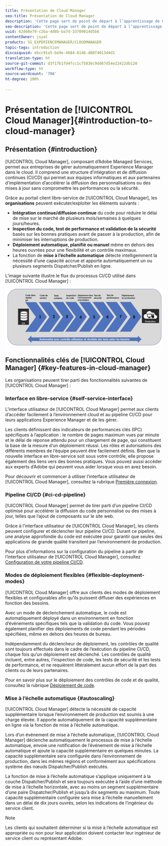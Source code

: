 ```yaml
---
title: Présentation de Cloud Manager
seo-title: Présentation de Cloud Manager
description: 'Cette page sert de point de départ à l’apprentissage de Cloud Manager. '
seo-description: 'Cette page sert de point de départ à l’apprentissage d’Adobe AEM Cloud Manager et met en évidence ses avantages et fonctionnalités clés. '
uuid: 62d68e79-c2ba-4d8b-ba7d-33709014d5b6
contentOwner: jsyal
products: SG_EXPERIENCEMANAGER/CLOUDMANAGER
topic-tags: introduction
discoiquuid: ebcc91a5-be9e-4684-8146-d88f4013d4d1
translation-type: ht
source-git-commit: d3f17b1fd4fcc1c75836c9dd67d54e22422db120
workflow-type: ht
source-wordcount: '708'
ht-degree: 100%

---
```



# Présentation de [!UICONTROL Cloud Manager]{#introduction-to-cloud-manager}

## Présentation {#introduction}

[!UICONTROL Cloud Manager], composant d’Adobe Managed Services, permet aux entreprises de gérer automatiquement Experience Manager dans le cloud. Il comprend une structure d’intégration et de diffusion continues (CI/CD) qui permet aux équipes informatiques et aux partenaires d’implémentation d’accélérer la diffusion des personnalisations ou des mises à jour sans compromettre les performances ou la sécurité.

Grâce au portail client libre-service de [!UICONTROL Cloud Manager], les **organisations** peuvent exécuter/exploiter les éléments suivants :

* **Intégration continue/diffusion continue** du code pour réduire le délai de mise sur le marché de plusieurs mois/semaines à quelques jours/heures.
* **Inspection du code, test de performance et validation de la sécurité** basés sur les bonnes pratiques avant de passer à la production, afin de minimiser les interruptions de production.
* **Déploiement automatique, planifié ou manuel** même en dehors des heures ouvrées pour une flexibilité et un contrôle maximaux.
* La fonction de **mise à l’échelle automatique** détecte intelligemment la nécessité d’une capacité accrue et apporte automatiquement un ou plusieurs segments Dispatcher/Publish en ligne.

L’image suivante illustre le flux du processus CI/CD utilisé dans [!UICONTROL Cloud Manager] :

![](assets/screen_shot_2018-05-12at73843pm.png)

## Fonctionnalités clés de [!UICONTROL Cloud Manager] {#key-features-in-cloud-manager}

Les organisations peuvent tirer parti des fonctionnalités suivantes de [!UICONTROL Cloud Manager] :

### Interface en libre-service {#self-service-interface}

L’interface utilisateur de [!UICONTROL Cloud Manager] permet aux clients d’accéder facilement à l’environnement cloud et au pipeline CI/CD pour leurs applications Experience Manager et de les gérer.

Les clients définissent des indicateurs de performances clés (IPC) spécifiques à l’application : le nombre de pages maximum vues par minute et le délai de réponse attendu pour un chargement de page, qui constituent la base de la mesure d’un déploiement réussi. Les rôles et autorisations des différents membres de l’équipe peuvent être facilement définis. Bien que la nouvelle interface en libre-service soit sous votre contrôle, elle propose également des liens vers des bonnes pratiques. Vous pouvez aussi accéder aux experts d’Adobe qui peuvent vous aider lorsque vous en avez besoin.

Pour découvrir et commencer à utiliser l’interface utilisateur de [!UICONTROL Cloud Manager], consultez la rubrique [Première connexion](https://helpx.adobe.com/fr/experience-manager/cloud-manager/using/first-time-login.html).

### Pipeline CI/CD {#ci-cd-pipeline}

[!UICONTROL Cloud Manager] permet de tirer parti d’un pipeline CI/CD optimisé pour accélérer la diffusion du code personnalisé ou des mises à jour, telles que l’ajout de composants sur le site web.

Grâce à l’interface utilisateur de [!UICONTROL Cloud Manager], les clients peuvent configurer et déclencher leur pipeline CI/CD. Durant ce pipeline, une analyse approfondie du code est exécutée pour garantir que seules des applications de grande qualité transitent par l’environnement de production.

Pour plus d’informations sur la configuration du pipeline à partir de l’interface utilisateur de [!UICONTROL Cloud Manager], consultez [Configuration de votre pipeline CI/CD](https://helpx.adobe.com/fr/experience-manager/cloud-manager/using/configuring-pipeline.html).

### Modes de déploiement flexibles {#flexible-deployment-modes}

[!UICONTROL Cloud Manager] offre aux clients des modes de déploiement flexibles et configurables afin qu’ils puissent diffuser des expériences en fonction des besoins.

Avec un mode de déclenchement automatique, le code est automatiquement déployé dans un environnement en fonction d’événements spécifiques tels que la validation du code. Vous pouvez également planifier des déploiements de code pendant les périodes spécifiées, même en dehors des heures de bureau.

Indépendamment du déclencheur de déploiement, les contrôles de qualité sont toujours effectués dans le cadre de l’exécution du pipeline CI/CD, chaque fois qu’un déploiement est déclenché. Les contrôles de qualité incluent, entre autres, l’inspection de code, les tests de sécurité et les tests de performance, et ne requièrent littéralement aucun effort de la part des clients ou de leurs partenaires.

Pour en savoir plus sur le déploiement des contrôles de code et de qualité, consultez la rubrique [Déploiement de code](deploying-code.md).

### Mise à l’échelle automatique {#autoscaling}

[!UICONTROL Cloud Manager] détecte la nécessité de capacité supplémentaire lorsque l’environnement de production est soumis à une charge élevée. Il apporte automatiquement de la capacité supplémentaire en ligne via la fonction de mise à l’échelle automatique.

Lors d’un événement de mise à l’échelle automatique, [!UICONTROL Cloud Manager] déclenche automatiquement le processus de mise à l’échelle automatique, envoie une notification de l’événement de mise à l’échelle automatique et ajoute la capacité supplémentaire en quelques minutes. La capacité supplémentaire sera configurée dans l’environnement de production, dans les mêmes régions et conformément aux spécifications système des nœuds Dispatcher/Publish exécutés.

La fonction de mise à l’échelle automatique s’applique uniquement à la couche Dispatcher/Publish et sera toujours exécutée à l’aide d’une méthode de mise à l’échelle horizontale, avec au moins un segment supplémentaire d’une paire Dispatcher/Publish et jusqu’à dix segments au maximum. Toute capacité supplémentaire configurée sera mise à l’échelle manuellement dans un délai de dix jours ouvrés, selon les indications de l’ingénieur du service client.

>[!NOTE]
>Les clients qui souhaitent déterminer si la mise à l’échelle automatique est appropriée ou non pour leur application doivent contacter leur ingénieur de service client ou représentant Adobe.
